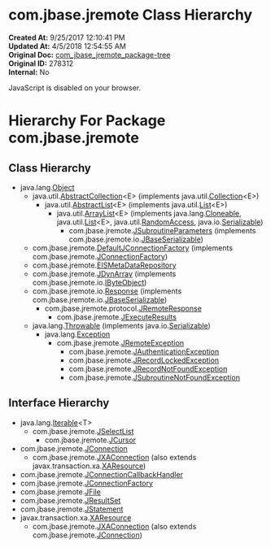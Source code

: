# com.jbase.jremote Class Hierarchy

**Created At:** 9/25/2017 12:10:41 PM  
**Updated At:** 4/5/2018 12:54:55 AM  
**Original Doc:** [com_jbase_jremote_package-tree](https://docs.jbase.com/39248-jremote/com_jbase_jremote_package-tree)  
**Original ID:** 278312  
**Internal:** No  


JavaScript is disabled on your browser.





# Hierarchy For Package com.jbase.jremote

## Class Hierarchy

- java.lang.[Object](http://java.sun.com/j2se/1.5.0/docs/api/java/lang/Object.html?is-external=true "class or interface in java.lang")
    - java.util.[AbstractCollection](http://java.sun.com/j2se/1.5.0/docs/api/java/util/AbstractCollection.html?is-external=true "class or interface in java.util")&lt;E&gt; (implements java.util.[Collection](http://java.sun.com/j2se/1.5.0/docs/api/java/util/Collection.html?is-external=true "class or interface in java.util")&lt;E&gt;)
        - java.util.[AbstractList](http://java.sun.com/j2se/1.5.0/docs/api/java/util/AbstractList.html?is-external=true "class or interface in java.util")&lt;E&gt; (implements java.util.[List](./../../../../jql/list "class or interface in java.util")&lt;E&gt;)
            - java.util.[ArrayList](http://java.sun.com/j2se/1.5.0/docs/api/java/util/ArrayList.html?is-external=true "class or interface in java.util")&lt;E&gt; (implements java.lang.[Cloneable](http://java.sun.com/j2se/1.5.0/docs/api/java/lang/Cloneable.html?is-external=true "class or interface in java.lang"), java.util.[List](./../../../../jql/list "class or interface in java.util")&lt;E&gt;, java.util.[RandomAccess](http://java.sun.com/j2se/1.5.0/docs/api/java/util/RandomAccess.html?is-external=true "class or interface in java.util"), java.io.[Serializable](http://java.sun.com/j2se/1.5.0/docs/api/java/io/Serializable.html?is-external=true "class or interface in java.io"))
                - com.jbase.jremote.[JSubroutineParameters](./../jsubroutineparameters-%28jremote-api%29 "class in com.jbase.jremote") (implements com.jbase.jremote.io.[JBaseSerializable](./../io/jbaseserializable-%28jremote-api%29 "interface in com.jbase.jremote.io"))
    - com.jbase.jremote.[DefaultJConnectionFactory](./../defaultjconnectionfactory-%28jremote-api%29 "class in com.jbase.jremote") (implements com.jbase.jremote.[JConnectionFactory](./../jconnectionfactory-%28jremote-api%29 "interface in com.jbase.jremote"))
    - com.jbase.jremote.[EISMetaDataRepository](./../eismetadatarepository-%28jremote-api%29 "class in com.jbase.jremote")
    - com.jbase.jremote.[JDynArray](./../jdynarray-%28jremote-api%29 "class in com.jbase.jremote") (implements com.jbase.jremote.io.[IByteObject](./../io/ibyteobject-%28jremote-api%29 "interface in com.jbase.jremote.io"))
    - com.jbase.jremote.io.[Response](./../io/response-%28jremote-api%29 "class in com.jbase.jremote.io") (implements com.jbase.jremote.io.[JBaseSerializable](./../io/jbaseserializable-%28jremote-api%29 "interface in com.jbase.jremote.io"))
        - com.jbase.jremote.protocol.[JRemoteResponse](./../protocol/jremoteresponse-%28jremote-api%29 "class in com.jbase.jremote.protocol")
            - com.jbase.jremote.[JExecuteResults](./../jexecuteresults-%28jremote-api%29 "class in com.jbase.jremote")
    - java.lang.[Throwable](http://java.sun.com/j2se/1.5.0/docs/api/java/lang/Throwable.html?is-external=true "class or interface in java.lang") (implements java.io.[Serializable](http://java.sun.com/j2se/1.5.0/docs/api/java/io/Serializable.html?is-external=true "class or interface in java.io"))
        - java.lang.[Exception](http://java.sun.com/j2se/1.5.0/docs/api/java/lang/Exception.html?is-external=true "class or interface in java.lang")
            - com.jbase.jremote.[JRemoteException](./../jremoteexception-%28jremote-api%29 "class in com.jbase.jremote")
                - com.jbase.jremote.[JAuthenticationException](./../jauthenticationexception-%28jremote-api%29 "class in com.jbase.jremote")
                - com.jbase.jremote.[JRecordLockedException](./../jrecordlockedexception-%28jremote-api%29 "class in com.jbase.jremote")
                - com.jbase.jremote.[JRecordNotFoundException](./../jrecordnotfoundexception-%28jremote-api%29 "class in com.jbase.jremote")
                - com.jbase.jremote.[JSubroutineNotFoundException](./../jsubroutinenotfoundexception-%28jremote-api%29 "class in com.jbase.jremote")


## Interface Hierarchy

- java.lang.[Iterable](http://java.sun.com/j2se/1.5.0/docs/api/java/lang/Iterable.html?is-external=true "class or interface in java.lang")&lt;T&gt;
    - com.jbase.jremote.[JSelectList](./../jselectlist-%28jremote-api%29 "interface in com.jbase.jremote")
        - com.jbase.jremote.[JCursor](./../jcursor-%28jremote-api%29 "interface in com.jbase.jremote")
- com.jbase.jremote.[JConnection](./../jconnection-%28jremote-api%29 "interface in com.jbase.jremote")
    - com.jbase.jremote.[JXAConnection](./../jxaconnection-%28jremote-api%29 "interface in com.jbase.jremote") (also extends javax.transaction.xa.[XAResource](http://java.sun.com/j2se/1.5.0/docs/api/javax/transaction/xa/XAResource.html?is-external=true "class or interface in javax.transaction.xa"))
- com.jbase.jremote.[JConnectionCallbackHandler](./../jconnectioncallbackhandler-%28jremote-api%29 "interface in com.jbase.jremote")
- com.jbase.jremote.[JConnectionFactory](./../jconnectionfactory-%28jremote-api%29 "interface in com.jbase.jremote")
- com.jbase.jremote.[JFile](./../jfile-%28jremote-api%29 "interface in com.jbase.jremote")
- com.jbase.jremote.[JResultSet](./../jresultset-%28jremote-api%29 "interface in com.jbase.jremote")
- com.jbase.jremote.[JStatement](./../jstatement-%28jremote-api%29 "interface in com.jbase.jremote")
- javax.transaction.xa.[XAResource](http://java.sun.com/j2se/1.5.0/docs/api/javax/transaction/xa/XAResource.html?is-external=true "class or interface in javax.transaction.xa")
    - com.jbase.jremote.[JXAConnection](./../jxaconnection-%28jremote-api%29 "interface in com.jbase.jremote") (also extends com.jbase.jremote.[JConnection](./../jconnection-%28jremote-api%29 "interface in com.jbase.jremote"))


